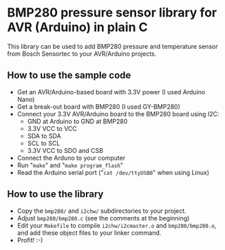 # BMP280 pressure sensor library for AVR (Arduino) in plain C

This library can be used to add BMP280 pressure and temperature
sensor from Bosch Sensortec to your AVR/Arduino projects.

## How to use the sample code

* Get an AVR/Arduino-based board with 3.3V power (I used Arduino Nano)
* Get a break-out board with BMP280 (I used GY-BMP280)
* Connect your 3.3V AVR/Arduino board to the BMP280 board using I2C:
	- GND at Arduino to GND at BMP280
	- 3.3V VCC to VCC
	- SDA to SDA
	- SCL to SCL
	- 3.3V VCC to SDO and CSB
* Connect the Arduno to your computer
* Run "`make`" and "`make program_flash`"
* Read the Arduino serial port ("`cat /dev/ttyUSB0`" when using Linux)

## How to use the library

* Copy the `bmp280/` and `i2chw/` subdirectories to your project.
* Adjust `bmp280/bmp280.c` (see the comments at the beginning)
* Edit your `Makefile` to compile `i2chw/i2cmaster.o` and `bmp280/bmp280.o`,
	and add these object files to your linker command.
* Profit! :-)

